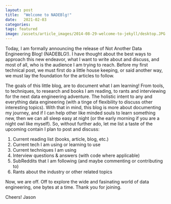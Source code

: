 ```yaml
---
layout: post
title:  "Welcome to NADEBlg!"
date:   2021-02-03 
categories:  
tags: featured 
image: /assets/article_images/2014-08-29-welcome-to-jekyll/desktop.JPG
---
```

Today, I am formally announcing the release of Not Another Data Engineering Blog! (NADEBLG!). I have thought about the best ways to approach this new endeavor, what I want to write about and discuss, and most of all, who is the audience I am trying to reach. Before my first technical post, we must first  do a little house keeping, or said another way, we must lay the foundation for the articles to follow. 

The goals of this little blog, are to document what I am learning! From tools, to techniques, to research and books I am reading, to rants and interviewing for the next data engineering adventure. The holistic intent to any and everything data engineering (with a tinge of flexibility to discuss other interesting topics). With that in mind, this blog is more about documenting my journey, and if I can help other like minded souls to learn something new, then we can all sleep easy at night (or the early morning if you are a night owl like myself). So, without further ado, let me list a taste of the upcoming contain I plan to post and discuss: 

1. Current reading list (books, article, blog, etc.)
2. Current tech I am using or learning to use
3. Current techniques I am using
4. Interview questions & answers (with code where applicable)
5. SubReddits that I am following (and maybe commenting or contributing to)
6. Rants about the industry or other related topics

Now, we are off. Off to explore the wide and fasinating world of data engineering, one bytes at a time. Thank you for joining.

Cheers!
Jason
   

